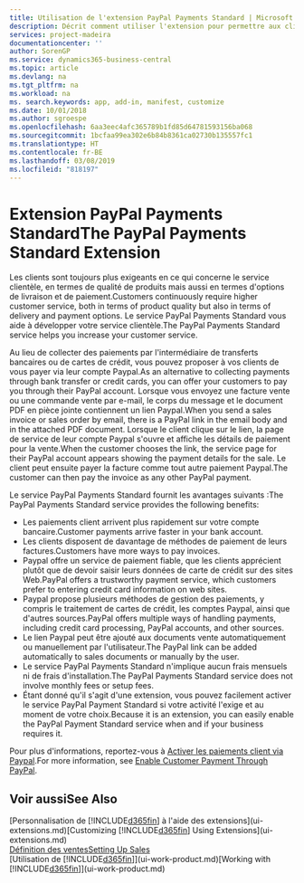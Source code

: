 ```yaml
---
title: Utilisation de l'extension PayPal Payments Standard | Microsoft Docs
description: Décrit comment utiliser l'extension pour permettre aux clients d'effectuer des paiements avec Paypal.
services: project-madeira
documentationcenter: ''
author: SorenGP
ms.service: dynamics365-business-central
ms.topic: article
ms.devlang: na
ms.tgt_pltfrm: na
ms.workload: na
ms. search.keywords: app, add-in, manifest, customize
ms.date: 10/01/2018
ms.author: sgroespe
ms.openlocfilehash: 6aa3eec4afc365789b1fd85d64781593156ba068
ms.sourcegitcommit: 1bcfaa99ea302e6b84b8361ca02730b135557fc1
ms.translationtype: HT
ms.contentlocale: fr-BE
ms.lasthandoff: 03/08/2019
ms.locfileid: "818197"
---
```

# <a name="the-paypal-payments-standard-extension"></a><span data-ttu-id="1fa54-103">Extension PayPal Payments Standard</span><span class="sxs-lookup"><span data-stu-id="1fa54-103">The PayPal Payments Standard Extension</span></span>
<span data-ttu-id="1fa54-104">Les clients sont toujours plus exigeants en ce qui concerne le service clientèle, en termes de qualité de produits mais aussi en termes d'options de livraison et de paiement.</span><span class="sxs-lookup"><span data-stu-id="1fa54-104">Customers continuously require higher customer service, both in terms of product quality but also in terms of delivery and payment options.</span></span> <span data-ttu-id="1fa54-105">Le service PayPal Payments Standard vous aide à développer votre service clientèle.</span><span class="sxs-lookup"><span data-stu-id="1fa54-105">The PayPal Payments Standard service helps you increase your customer service.</span></span>

<span data-ttu-id="1fa54-106">Au lieu de collecter des paiements par l'intermédiaire de transferts bancaires ou de cartes de crédit, vous pouvez proposer à vos clients de vous payer via leur compte Paypal.</span><span class="sxs-lookup"><span data-stu-id="1fa54-106">As an alternative to collecting payments through bank transfer or credit cards, you can offer your customers to pay you through their PayPal account.</span></span> <span data-ttu-id="1fa54-107">Lorsque vous envoyez une facture vente ou une commande vente par e-mail, le corps du message et le document PDF en pièce jointe contiennent un lien Paypal.</span><span class="sxs-lookup"><span data-stu-id="1fa54-107">When you send a sales invoice or sales order by email, there is a PayPal link in the email body and in the attached PDF document.</span></span> <span data-ttu-id="1fa54-108">Lorsque le client clique sur le lien, la page de service de leur compte Paypal s'ouvre et affiche les détails de paiement pour la vente.</span><span class="sxs-lookup"><span data-stu-id="1fa54-108">When the customer chooses the link, the service page for their PayPal account appears showing the payment details for the sale.</span></span> <span data-ttu-id="1fa54-109">Le client peut ensuite payer la facture comme tout autre paiement Paypal.</span><span class="sxs-lookup"><span data-stu-id="1fa54-109">The customer can then pay the invoice as any other PayPal payment.</span></span>

<span data-ttu-id="1fa54-110">Le service PayPal Payments Standard fournit les avantages suivants :</span><span class="sxs-lookup"><span data-stu-id="1fa54-110">The PayPal Payments Standard service provides the following benefits:</span></span>

* <span data-ttu-id="1fa54-111">Les paiements client arrivent plus rapidement sur votre compte bancaire.</span><span class="sxs-lookup"><span data-stu-id="1fa54-111">Customer payments arrive faster in your bank account.</span></span>
* <span data-ttu-id="1fa54-112">Les clients disposent de davantage de méthodes de paiement de leurs factures.</span><span class="sxs-lookup"><span data-stu-id="1fa54-112">Customers have more ways to pay invoices.</span></span>
* <span data-ttu-id="1fa54-113">Paypal offre un service de paiement fiable, que les clients apprécient plutôt que de devoir saisir leurs données de carte de crédit sur des sites Web.</span><span class="sxs-lookup"><span data-stu-id="1fa54-113">PayPal offers a trustworthy payment service, which customers prefer to entering credit card information on web sites.</span></span>
* <span data-ttu-id="1fa54-114">Paypal propose plusieurs méthodes de gestion des paiements, y compris le traitement de cartes de crédit, les comptes Paypal, ainsi que d'autres sources.</span><span class="sxs-lookup"><span data-stu-id="1fa54-114">PayPal offers multiple ways of handling payments, including credit card processing, PayPal accounts, and other sources.</span></span>
* <span data-ttu-id="1fa54-115">Le lien Paypal peut être ajouté aux documents vente automatiquement ou manuellement par l'utilisateur.</span><span class="sxs-lookup"><span data-stu-id="1fa54-115">The PayPal link can be added automatically to sales documents or manually by the user.</span></span>
* <span data-ttu-id="1fa54-116">Le service PayPal Payments Standard n'implique aucun frais mensuels ni de frais d'installation.</span><span class="sxs-lookup"><span data-stu-id="1fa54-116">The PayPal Payments Standard service does not involve monthly fees or setup fees.</span></span>
* <span data-ttu-id="1fa54-117">Étant donné qu'il s'agit d'une extension, vous pouvez facilement activer le service PayPal Payment Standard si votre activité l'exige et au moment de votre choix.</span><span class="sxs-lookup"><span data-stu-id="1fa54-117">Because it is an extension, you can easily enable the PayPal Payment Standard service when and if your business requires it.</span></span>  

<span data-ttu-id="1fa54-118">Pour plus d'informations, reportez-vous à [Activer les paiements client via Paypal](sales-how-enable-payment-service-extensions.md).</span><span class="sxs-lookup"><span data-stu-id="1fa54-118">For more information, see [Enable Customer Payment Through PayPal](sales-how-enable-payment-service-extensions.md).</span></span>

## <a name="see-also"></a><span data-ttu-id="1fa54-119">Voir aussi</span><span class="sxs-lookup"><span data-stu-id="1fa54-119">See Also</span></span>
<span data-ttu-id="1fa54-120">[Personnalisation de [!INCLUDE[d365fin](includes/d365fin_md.md)] à l'aide des extensions](ui-extensions.md)</span><span class="sxs-lookup"><span data-stu-id="1fa54-120">[Customizing [!INCLUDE[d365fin](includes/d365fin_md.md)] Using Extensions](ui-extensions.md)</span></span>  
[<span data-ttu-id="1fa54-121">Définition des ventes</span><span class="sxs-lookup"><span data-stu-id="1fa54-121">Setting Up Sales</span></span>](sales-setup-sales.md)  
<span data-ttu-id="1fa54-122">[Utilisation de [!INCLUDE[d365fin](includes/d365fin_md.md)]](ui-work-product.md)</span><span class="sxs-lookup"><span data-stu-id="1fa54-122">[Working with [!INCLUDE[d365fin](includes/d365fin_md.md)]](ui-work-product.md)</span></span>
